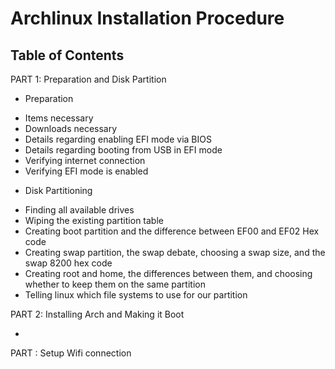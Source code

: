 # Archlinux Installation Procedure

## Table of Contents

PART 1: Preparation and Disk Partition

* Preparation
- Items necessary
- Downloads necessary
- Details regarding enabling EFI mode via BIOS
- Details regarding booting from USB in EFI mode
- Verifying internet connection
- Verifying EFI mode is enabled

* Disk Partitioning
- Finding all available drives
- Wiping the existing partition table
- Creating boot partition and the difference between EF00 and EF02 Hex code
- Creating swap partition, the swap debate, choosing a swap size, and the swap 8200 hex code
- Creating root and home, the differences between them, and choosing whether to keep them on the same partition
- Telling linux which file systems to use for our partition

PART 2: Installing Arch and Making it Boot

- 

PART : Setup Wifi connection



